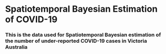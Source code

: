# Spatiotemporal Bayesian Estimation of COVID-19

### This is the data used for Spatiotemporal Bayesian estimation of the number of under-reported COVID-19 cases in Victoria Australia
